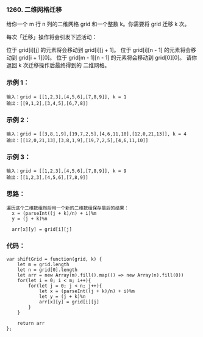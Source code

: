 ### 1260. 二维网格迁移
给你一个 m 行 n 列的二维网格 grid 和一个整数 k。你需要将 grid 迁移 k 次。

每次「迁移」操作将会引发下述活动：

位于 grid[i][j] 的元素将会移动到 grid[i][j + 1]。
位于 grid[i][n - 1] 的元素将会移动到 grid[i + 1][0]。
位于 grid[m - 1][n - 1] 的元素将会移动到 grid[0][0]。
请你返回 k 次迁移操作后最终得到的 二维网格。

### 示例 1：
    输入：grid = [[1,2,3],[4,5,6],[7,8,9]], k = 1
    输出：[[9,1,2],[3,4,5],[6,7,8]]

### 示例 2：
    输入：grid = [[3,8,1,9],[19,7,2,5],[4,6,11,10],[12,0,21,13]], k = 4
    输出：[[12,0,21,13],[3,8,1,9],[19,7,2,5],[4,6,11,10]]

### 示例 3：
    输入：grid = [[1,2,3],[4,5,6],[7,8,9]], k = 9
    输出：[[1,2,3],[4,5,6],[7,8,9]]

### 思路：
    遍历这个二维数组然后用一个新的二维数组保存最后的结果：
      x = (parseInt((j + k)/n) + i)%m
      y = (j + k)%n

      arr[x][y] = grid[i][j]

### 代码：
    var shiftGrid = function(grid, k) {
        let m = grid.length
        let n = grid[0].length
        let arr = new Array(m).fill().map(() => new Array(n).fill(0))
        for(let i = 0; i < m; i++){
            for(let j = 0; j < n; j++){
                let x = (parseInt((j + k)/n) + i)%m
                let y = (j + k)%n
                arr[x][y] = grid[i][j]
            }
        }

        return arr
    };
